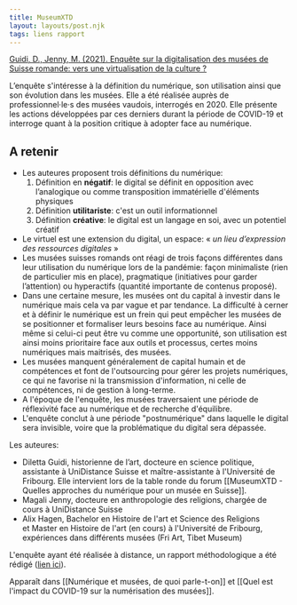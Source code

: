 ```yaml
---
title: MuseumXTD
layout: layouts/post.njk
tags: liens rapport
---
```


[Guidi, D., Jenny, M. (2021). Enquête sur la digitalisation des musées de Suisse romande: vers une virtualisation de la culture ?](https://unidistance.ch/en/history/research-project/musee-20-enquete-sur-la-digitalisation-des-musees-suisses)  

L’enquête s'intéresse à la définition du numérique, son utilisation ainsi que son évolution dans les musées. Elle a été réalisée auprès de professionnel·le·s des musées vaudois, interrogés en 2020. Elle présente les actions développées par ces derniers durant la période de COVID-19 et interroge quant à la position critique à adopter face au numérique.  

## A retenir 
- Les auteures proposent trois définitions du numérique: 
	1. Définition en **négatif**: le digital se définit en opposition avec l’analogique ou comme transposition immatérielle d'éléments physiques
	2. Définition **utilitariste**: c'est un outil informationnel
	3. Définition **créative**: le digital est un langage en soi, avec un potentiel créatif
- Le virtuel est une extension du digital, un espace: « _un lieu d’expression des ressources digitales_ »
- Les musées suisses romands ont réagi de trois façons différentes dans leur utilisation du numérique lors de la pandémie: façon minimaliste (rien de particulier mis en place), pragmatique (initiatives pour garder l’attention) ou hyperactifs (quantité importante de contenus proposé). 
- Dans une certaine mesure, les musées ont du capital à investir dans le numérique mais cela va par vague et par tendance. La difficulté à cerner et à définir le numérique est un frein qui peut empêcher les musées de se positionner et formaliser leurs besoins face au numérique. Ainsi même si celui-ci peut être vu comme une opportunité, son utilisation est ainsi moins prioritaire face aux outils et processus, certes moins numériques mais maitrisés, des musées. 
- Les musées manquent généralement de capital humain et de compétences et font de l'outsourcing pour gérer les projets numériques, ce qui ne favorise ni la transmission d'information, ni celle de compétences, ni de gestion à long-terme. 
- A l'époque de l'enquête, les musées traversaient une période de réflexivité face au numérique et de recherche d'équilibre. 
- L'enquête conclut à une période "postnumérique" dans laquelle le digital sera invisible, voire que la problématique du digital sera dépassée. 


Les auteures: 
- Diletta Guidi, historienne de l’art, docteure en science politique, assistante à UniDistance Suisse et maître-assistante à l'Université de Fribourg. Elle intervient lors de la table ronde du forum [[MuseumXTD - Quelles approches du numérique pour un musée en Suisse]].  
- Magali Jenny, docteure en anthropologie des religions, chargée de cours à UniDistance Suisse
- Alix Hagen, Bachelor en Histoire de l'art et Science des Religions et Master en Histoire de l'art (en cours) à l'Université de Fribourg, expériences dans différents musées (Fri Art, Tibet Museum)

L'enquête ayant été réalisée à distance, un rapport méthodologique a été rédigé ([lien ici](https://unidistance.ch/fileadmin/files/files_unidistance.ch/Documentation/Recherche/Muse%CC%81es2.0_Re%CC%81flexions_me%CC%81thodologie-a%CC%80-distance.pdf)). 

Apparaît dans [[Numérique et musées, de quoi parle-t-on]] et [[Quel est l'impact du COVID-19 sur la numérisation des musées]]. 